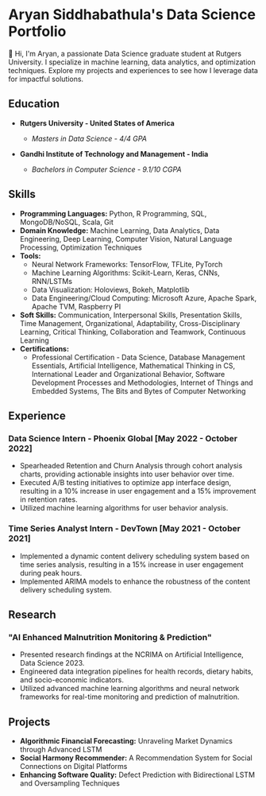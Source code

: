 # Aryan Siddhabathula's Data Science Portfolio
👋 Hi, I'm Aryan, a passionate Data Science graduate student at Rutgers University. I specialize in machine learning, data analytics, and optimization techniques. Explore my projects and experiences to see how I leverage data for impactful solutions.

## Education
- **Rutgers University - United States of America**
  - *Masters in Data Science - 4/4 GPA*
  
- **Gandhi Institute of Technology and Management - India**
  - *Bachelors in Computer Science - 9.1/10 CGPA*

## Skills
- **Programming Languages:** Python, R Programming, SQL, MongoDB/NoSQL, Scala, Git
- **Domain Knowledge:** Machine Learning, Data Analytics, Data Engineering, Deep Learning, Computer Vision, Natural Language Processing, Optimization Techniques
- **Tools:**
  - Neural Network Frameworks: TensorFlow, TFLite, PyTorch
  - Machine Learning Algorithms: Scikit-Learn, Keras, CNNs, RNN/LSTMs
  - Data Visualization: Holoviews, Bokeh, Matplotlib
  - Data Engineering/Cloud Computing: Microsoft Azure, Apache Spark, Apache TVM, Raspberry PI
- **Soft Skills:** Communication, Interpersonal Skills, Presentation Skills, Time Management, Organizational, Adaptability, Cross-Disciplinary Learning, Critical Thinking, Collaboration and Teamwork, Continuous Learning
- **Certifications:**
  - Professional Certification - Data Science, Database Management Essentials, Artificial Intelligence, Mathematical Thinking in CS, International Leader and Organizational Behavior, Software Development Processes and Methodologies, Internet of Things and Embedded Systems, The Bits and Bytes of Computer Networking

## Experience
### Data Science Intern - Phoenix Global [May 2022 - October 2022]
- Spearheaded Retention and Churn Analysis through cohort analysis charts, providing actionable insights into user behavior over time.
- Executed A/B testing initiatives to optimize app interface design, resulting in a 10% increase in user engagement and a 15% improvement in retention rates.
- Utilized machine learning algorithms for user behavior analysis.

### Time Series Analyst Intern - DevTown [May 2021 - October 2021]
- Implemented a dynamic content delivery scheduling system based on time series analysis, resulting in a 15% increase in user engagement during peak hours.
- Implemented ARIMA models to enhance the robustness of the content delivery scheduling system.

## Research
### "AI Enhanced Malnutrition Monitoring & Prediction"
- Presented research findings at the NCRIMA on Artificial Intelligence, Data Science 2023.
- Engineered data integration pipelines for health records, dietary habits, and socio-economic indicators.
- Utilized advanced machine learning algorithms and neural network frameworks for real-time monitoring and prediction of malnutrition.

## Projects
- **Algorithmic Financial Forecasting:** Unraveling Market Dynamics through Advanced LSTM
- **Social Harmony Recommender:** A Recommendation System for Social Connections on Digital Platforms
- **Enhancing Software Quality:** Defect Prediction with Bidirectional LSTM and Oversampling Techniques



<!---
ARYAN-SIDH/ARYAN-SIDH is a ✨ special ✨ repository because its `README.md` (this file) appears on your GitHub profile.
You can click the Preview link to take a look at your changes.
--->
